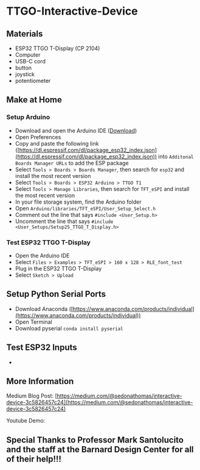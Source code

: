 # TTGO-Interactive-Device

## Materials

 - ESP32 TTGO T-Display (CP 2104)
 - Computer
 - USB-C cord
 - button
 - joystick
 - potentiometer

## Make at Home

### Setup Arduino

- Download and open the Arduino IDE ([Download](https://www.arduino.cc/en/software))
- Open Preferences 
- Copy and paste the following link ([https://dl.espressif.com/dl/package_esp32_index.json](https://dl.espressif.com/dl/package_esp32_index.json)) into `Additonal Boards Manager URLs` to add the ESP package
- Select `Tools > Boards > Boards Manager`, then search for `esp32` and install the most recent version
- Select `Tools > Boards > ESP32 Arduino > TTGO T1`
- Select `Tools > Manage Libraries`, then search for `TFT_eSPI` and install the most recent version
- In your file storage system, find the Arduino folder
- Open `Arduino/libraries/TFT_eSPI/User_Setup_Select.h`
- Comment out the line that says `#include <User_Setup.h>`
- Uncomment the line that says `#include <User_Setups/Setup25_TTGO_T_Display.h>`

### Test ESP32 TTGO T-Display

- Open the Arduino IDE
- Select `Files > Examples > TFT_eSPI > 160 x 128 > RLE_font_test`
- Plug in the ESP32 TTGO T-Display
- Select `Sketch > Upload`

## Setup Python Serial Ports

- Download Anaconda ([https://www.anaconda.com/products/individual](https://www.anaconda.com/products/individual))
- Open Terminal
- Download pyserial `conda install pyserial`

## Test ESP32 Inputs

- 





## More Information

Medium Blog Post: [https://medium.com/@sedonathomas/interactive-device-3c5826457c24](https://medium.com/@sedonathomas/interactive-device-3c5826457c24)

Youtube Demo: 

##
## Special Thanks to Professor Mark Santolucito and the staff at the Barnard Design Center for all of their help!!!
